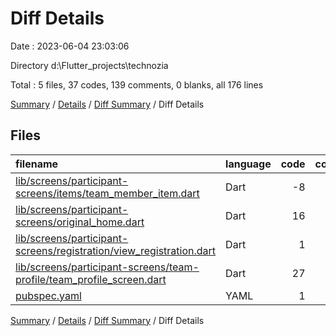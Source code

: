 # Diff Details

Date : 2023-06-04 23:03:06

Directory d:\\Flutter_projects\\technozia

Total : 5 files,  37 codes, 139 comments, 0 blanks, all 176 lines

[Summary](results.md) / [Details](details.md) / [Diff Summary](diff.md) / Diff Details

## Files
| filename | language | code | comment | blank | total |
| :--- | :--- | ---: | ---: | ---: | ---: |
| [lib/screens/participant-screens/items/team_member_item.dart](/lib/screens/participant-screens/items/team_member_item.dart) | Dart | -8 | 132 | 0 | 124 |
| [lib/screens/participant-screens/original_home.dart](/lib/screens/participant-screens/original_home.dart) | Dart | 16 | 0 | 0 | 16 |
| [lib/screens/participant-screens/registration/view_registration.dart](/lib/screens/participant-screens/registration/view_registration.dart) | Dart | 1 | 0 | 0 | 1 |
| [lib/screens/participant-screens/team-profile/team_profile_screen.dart](/lib/screens/participant-screens/team-profile/team_profile_screen.dart) | Dart | 27 | 7 | 0 | 34 |
| [pubspec.yaml](/pubspec.yaml) | YAML | 1 | 0 | 0 | 1 |

[Summary](results.md) / [Details](details.md) / [Diff Summary](diff.md) / Diff Details
